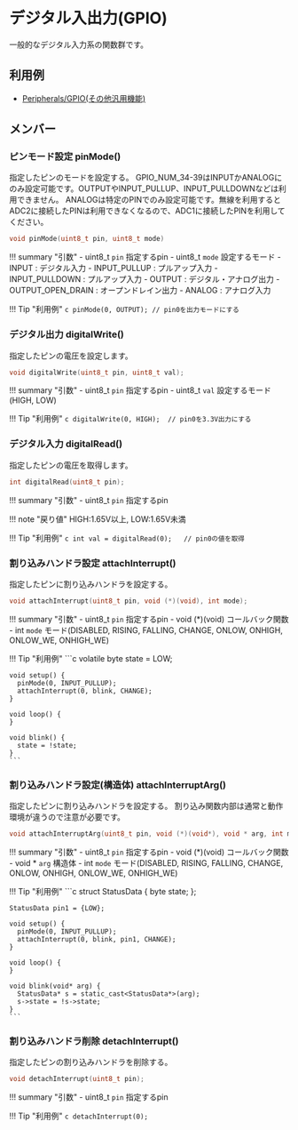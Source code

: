 # デジタル入出力(GPIO)

一般的なデジタル入力系の関数群です。

## 利用例

- [Peripherals/GPIO(その他汎用機能)](../../Peripherals/GPIO/)

## メンバー

### ピンモード設定 pinMode()
指定したピンのモードを設定する。
GPIO_NUM_34-39はINPUTかANALOGにのみ設定可能です。OUTPUTやINPUT_PULLUP、INPUT_PULLDOWNなどは利用できません。
ANALOGは特定のPINでのみ設定可能です。無線を利用するとADC2に接続したPINは利用できなくなるので、ADC1に接続したPINを利用してください。

```c
void pinMode(uint8_t pin, uint8_t mode)
```

!!! summary "引数"
	- uint8_t `pin` 指定するpin
	- uint8_t `mode` 設定するモード
		- INPUT : デジタル入力
		- INPUT_PULLUP : プルアップ入力
		- INPUT_PULLDOWN : プルアップ入力
		- OUTPUT : デジタル・アナログ出力
		- OUTPUT_OPEN_DRAIN : オープンドレイン出力
		- ANALOG : アナログ入力

!!! Tip "利用例"
	```c
	pinMode(0, OUTPUT);	// pin0を出力モードにする
	```

### デジタル出力 digitalWrite()
指定したピンの電圧を設定します。

```c
void digitalWrite(uint8_t pin, uint8_t val);
```

!!! summary "引数"
	- uint8_t `pin` 指定するpin
	- uint8_t `val` 設定するモード(HIGH, LOW)

!!! Tip "利用例"
	```c
	digitalWrite(0, HIGH);	// pin0を3.3V出力にする
	```

### デジタル入力 digitalRead()
指定したピンの電圧を取得します。

```c
int digitalRead(uint8_t pin);
```

!!! summary "引数"
	- uint8_t `pin` 指定するpin

!!! note "戻り値"
	HIGH:1.65V以上, LOW:1.65V未満


!!! Tip "利用例"
	```c
	int val = digitalRead(0);	// pin0の値を取得
	```

### 割り込みハンドラ設定 attachInterrupt()
指定したピンに割り込みハンドラを設定する。

```c
void attachInterrupt(uint8_t pin, void (*)(void), int mode);
```

!!! summary "引数"
	- uint8_t `pin` 指定するpin
	- void (*)(void) コールバック関数
	- int `mode` モード(DISABLED, RISING, FALLING, CHANGE, ONLOW, ONHIGH, ONLOW_WE, ONHIGH_WE)

!!! Tip "利用例"
	```c
	volatile byte state = LOW;
	
	void setup() {
	  pinMode(0, INPUT_PULLUP);
	  attachInterrupt(0, blink, CHANGE);
	}
	
	void loop() {
	}
	
	void blink() {
	  state = !state;
	}
	```

### 割り込みハンドラ設定(構造体) attachInterruptArg()
指定したピンに割り込みハンドラを設定する。
割り込み関数内部は通常と動作環境が違うので注意が必要です。

```c
void attachInterruptArg(uint8_t pin, void (*)(void*), void * arg, int mode);
```

!!! summary "引数"
	- uint8_t `pin` 指定するpin
	- void (*)(void) コールバック関数
	- void * `arg` 構造体
	- int `mode` モード(DISABLED, RISING, FALLING, CHANGE, ONLOW, ONHIGH, ONLOW_WE, ONHIGH_WE)

!!! Tip "利用例"
	```c
	struct StatusData {
	    byte state;
	};
	
	StatusData pin1 = {LOW};
	
	void setup() {
	  pinMode(0, INPUT_PULLUP);
	  attachInterrupt(0, blink, pin1, CHANGE);
	}
	
	void loop() {
	}
	
	void blink(void* arg) {
	  StatusData* s = static_cast<StatusData*>(arg);
	  s->state = !s->state;
	}
	```

### 割り込みハンドラ削除 detachInterrupt()
指定したピンの割り込みハンドラを削除する。

```c
void detachInterrupt(uint8_t pin);
```

!!! summary "引数"
	- uint8_t `pin` 指定するpin

!!! Tip "利用例"
	```c
	detachInterrupt(0);
	```




